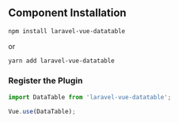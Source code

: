 ## Component Installation


```bash
npm install laravel-vue-datatable
```

or

```bash
yarn add laravel-vue-datatable
```

### Register the Plugin

```javascript
import DataTable from 'laravel-vue-datatable';

Vue.use(DataTable);
```